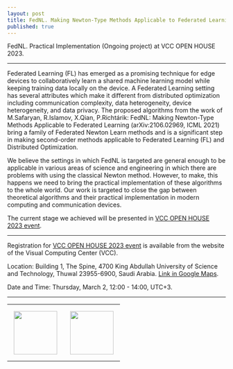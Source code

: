```yaml
---
layout: post
title: FedNL. Making Newton-Type Methods Applicable to Federated Learning
published: true
---
```


FedNL. Practical Implementation (Ongoing project) at VCC OPEN HOUSE 2023.

---

Federated Learning (FL) has emerged as a promising technique for edge devices to collaboratively learn a shared machine learning model while keeping training data locally on the device. 
A Federated Learning setting has several attributes which make it different from distributed optimization including communication complexity, data heterogeneity, device heterogeneity, and data privacy. 
The proposed algorithms from the work of  M.Safaryan, R.Islamov, X.Qian, P.Richtárik:  FedNL: Making Newton-Type Methods Applicable to Federated Learning (arXiv:2106.02969, ICML 2021) bring a family of Federated Newton Learn methods and is a significant step in making second-order methods applicable to Federated Learning (FL) and Distributed Optimization.

We believe the settings in which FedNL is targeted are general enough to be applicable in various areas of science and engineering in which there are problems with using the classical Newton method. However, to make, this happens we need to bring the practical implementation of these algorithms to the whole world. Our work is targeted to close the gap between theoretical algorithms and their practical implementation in modern computing and communication devices.

The current stage we achieved will be presented in [VCC OPEN HOUSE 2023 event](https://cemse.kaust.edu.sa/vcc). 

---

Registration for [VCC OPEN HOUSE 2023 event](https://cemse.kaust.edu.sa/vcc) is available from the website of the Visual Computing Center (VCC).

Location: Building 1, The Spine, 4700 King Abdullah University of Science and Technology, Thuwal 23955-6900, Saudi Arabia. [Link in Google Maps](https://www.google.com/maps/place/Al+Khawarizmi+Building+(Building+1)/@22.3078967,39.1031145,17z/data=!4m12!1m6!3m5!1s0x15c11c505768a2f1:0x36139c007214e6bc!2z0J3QsNGD0YfQvdC-LdGC0LXRhdC90L7Qu9C-0LPQuNGH0LXRgdC60LjQuSDRg9C90LjQstC10YDRgdC40YLQtdGCINC40LzQtdC90Lgg0LrQvtGA0L7Qu9GPINCQ0LHQtNCw0LvQu9GL!8m2!3d22.309465!4d39.104697!3m4!1s0x15c11c50619ad163:0xfcf9bae91833e7f9!8m2!3d22.3085029!4d39.1047957).

Date and Time: Thursday, March 2, 12:00 - 14:00, UTC+3.

---

<table style="text-align:center;">
<tr>
<td style="padding:15px;text-align:center;vertical-align:middle;"> <img height="100px" src="https://burlachenkok.github.io/materials/SDAIA-Logo-2.png"/> </td> 
<td style="padding:15px;text-align:center;vertical-align:middle;"> <img height="100px" src="https://burlachenkok.github.io/materials/KAUST-logo.png"/> </td> 
</tr>
</table>
